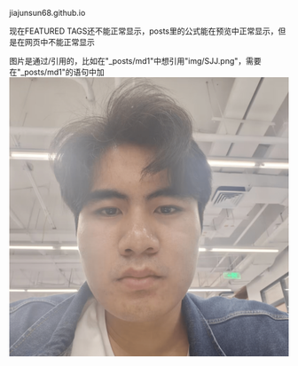 jiajunsun68.github.io

现在FEATURED TAGS还不能正常显示，posts里的公式能在预览中正常显示，但是在网页中不能正常显示

图片是通过/引用的，比如在"_posts/md1"中想引用"img/SJJ.png"，需要在"_posts/md1"的语句中加![在这里插入图片描述](/img/SJJ.png)
